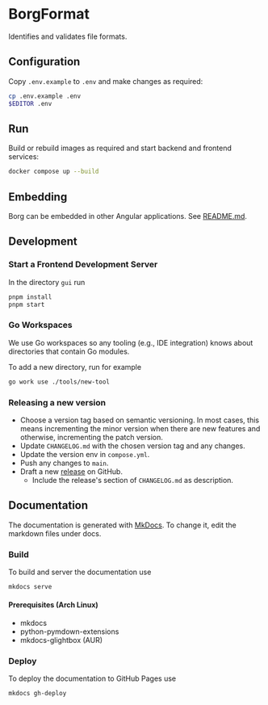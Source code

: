 # BorgFormat

Identifies and validates file formats.

## Configuration

Copy `.env.example` to `.env` and make changes as required:

```sh
cp .env.example .env
$EDITOR .env
```

## Run

Build or rebuild images as required and start backend and frontend services:

```sh
docker compose up --build
```

## Embedding

Borg can be embedded in other Angular applications.
See [README.md](https://github.com/Landesarchiv-Thueringen/borg/blob/main/gui/src/app/features/file-analysis/README.md).

## Development

### Start a Frontend Development Server

In the directory `gui` run

```sh
pnpm install
pnpm start
```

### Go Workspaces

We use Go workspaces so any tooling (e.g., IDE integration) knows about directories that contain Go modules.

To add a new directory, run for example

```sh
go work use ./tools/new-tool
```

### Releasing a new version

- Choose a version tag based on semantic versioning. In most cases, this means incrementing the minor version when there are new features and otherwise, incrementing the patch version.
- Update `CHANGELOG.md` with the chosen version tag and any changes.
- Update the version env in `compose.yml`.
- Push any changes to `main`.
- Draft a new [release](https://github.com/Landesarchiv-Thueringen/borg/releases) on GitHub.
  - Include the release's section of `CHANGELOG.md` as description.

## Documentation

The documentation is generated with [MkDocs](https://www.mkdocs.org/). To change it, edit the markdown files under docs.

### Build

To build and server the documentation use

```sh
mkdocs serve
```

#### Prerequisites (Arch Linux)

- mkdocs
- python-pymdown-extensions
- mkdocs-glightbox (AUR)

### Deploy

To deploy the documentation to GitHub Pages use

```sh
mkdocs gh-deploy
```
